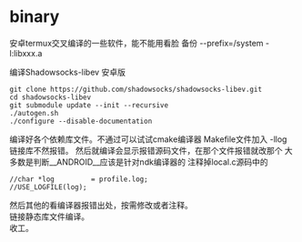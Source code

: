 # binary
安卓termux交叉编译的一些软件，能不能用看脸
备份
--prefix=/system
-l:libxxx.a

编译Shadowsocks-libev 安卓版
```  
git clone https://github.com/shadowsocks/shadowsocks-libev.git
cd shadowsocks-libev
git submodule update --init --recursive 
./autogen.sh
./configure --disable-documentation
```  
编译好各个依赖库文件。不通过可以试试cmake编译器
Makefile文件加入 -llog 链接库不然报错。
然后就编译会显示报错源码文件，在那个文件报错就改那个
大多数是判断__ANDROID__应该是针对ndk编译器的
注释掉local.c源码中的
``` 
//char *log         = profile.log;
//USE_LOGFILE(log);
```  
然后其他的看编译器报错出处，按需修改或者注释。  
链接静态库文件编译。  
收工。

